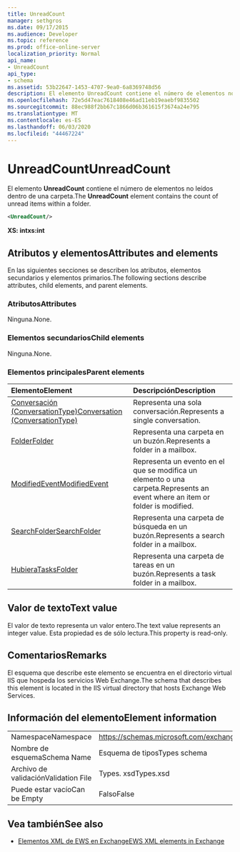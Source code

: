 ```yaml
---
title: UnreadCount
manager: sethgros
ms.date: 09/17/2015
ms.audience: Developer
ms.topic: reference
ms.prod: office-online-server
localization_priority: Normal
api_name:
- UnreadCount
api_type:
- schema
ms.assetid: 53b22647-1453-4707-9ea0-6a8369748d56
description: El elemento UnreadCount contiene el número de elementos no leídos dentro de una carpeta.
ms.openlocfilehash: 72e5d47eac7618408e46ad11eb19eaebf9835502
ms.sourcegitcommit: 88ec988f2bb67c1866d06b361615f3674a24e795
ms.translationtype: MT
ms.contentlocale: es-ES
ms.lasthandoff: 06/03/2020
ms.locfileid: "44467224"
---
```

# <a name="unreadcount"></a><span data-ttu-id="c4bbd-103">UnreadCount</span><span class="sxs-lookup"><span data-stu-id="c4bbd-103">UnreadCount</span></span>

<span data-ttu-id="c4bbd-104">El elemento **UnreadCount** contiene el número de elementos no leídos dentro de una carpeta.</span><span class="sxs-lookup"><span data-stu-id="c4bbd-104">The **UnreadCount** element contains the count of unread items within a folder.</span></span> 
  
```XML
<UnreadCount/>
```

 <span data-ttu-id="c4bbd-105">**XS: int**</span><span class="sxs-lookup"><span data-stu-id="c4bbd-105">**xs:int**</span></span>
## <a name="attributes-and-elements"></a><span data-ttu-id="c4bbd-106">Atributos y elementos</span><span class="sxs-lookup"><span data-stu-id="c4bbd-106">Attributes and elements</span></span>

<span data-ttu-id="c4bbd-107">En las siguientes secciones se describen los atributos, elementos secundarios y elementos primarios.</span><span class="sxs-lookup"><span data-stu-id="c4bbd-107">The following sections describe attributes, child elements, and parent elements.</span></span>
  
### <a name="attributes"></a><span data-ttu-id="c4bbd-108">Atributos</span><span class="sxs-lookup"><span data-stu-id="c4bbd-108">Attributes</span></span>

<span data-ttu-id="c4bbd-109">Ninguna.</span><span class="sxs-lookup"><span data-stu-id="c4bbd-109">None.</span></span>
  
### <a name="child-elements"></a><span data-ttu-id="c4bbd-110">Elementos secundarios</span><span class="sxs-lookup"><span data-stu-id="c4bbd-110">Child elements</span></span>

<span data-ttu-id="c4bbd-111">Ninguna.</span><span class="sxs-lookup"><span data-stu-id="c4bbd-111">None.</span></span>
  
### <a name="parent-elements"></a><span data-ttu-id="c4bbd-112">Elementos principales</span><span class="sxs-lookup"><span data-stu-id="c4bbd-112">Parent elements</span></span>

|<span data-ttu-id="c4bbd-113">**Elemento**</span><span class="sxs-lookup"><span data-stu-id="c4bbd-113">**Element**</span></span>|<span data-ttu-id="c4bbd-114">**Descripción**</span><span class="sxs-lookup"><span data-stu-id="c4bbd-114">**Description**</span></span>|
|:-----|:-----|
|[<span data-ttu-id="c4bbd-115">Conversación (ConversationType)</span><span class="sxs-lookup"><span data-stu-id="c4bbd-115">Conversation (ConversationType)</span></span>](conversation-conversationtype.md) <br/> |<span data-ttu-id="c4bbd-116">Representa una sola conversación.</span><span class="sxs-lookup"><span data-stu-id="c4bbd-116">Represents a single conversation.</span></span>  <br/> |
|[<span data-ttu-id="c4bbd-117">Folder</span><span class="sxs-lookup"><span data-stu-id="c4bbd-117">Folder</span></span>](folder.md) <br/> |<span data-ttu-id="c4bbd-118">Representa una carpeta en un buzón.</span><span class="sxs-lookup"><span data-stu-id="c4bbd-118">Represents a folder in a mailbox.</span></span>  <br/> |
|[<span data-ttu-id="c4bbd-119">ModifiedEvent</span><span class="sxs-lookup"><span data-stu-id="c4bbd-119">ModifiedEvent</span></span>](modifiedevent.md) <br/> |<span data-ttu-id="c4bbd-120">Representa un evento en el que se modifica un elemento o una carpeta.</span><span class="sxs-lookup"><span data-stu-id="c4bbd-120">Represents an event where an item or folder is modified.</span></span>  <br/> |
|[<span data-ttu-id="c4bbd-121">SearchFolder</span><span class="sxs-lookup"><span data-stu-id="c4bbd-121">SearchFolder</span></span>](searchfolder.md) <br/> |<span data-ttu-id="c4bbd-122">Representa una carpeta de búsqueda en un buzón.</span><span class="sxs-lookup"><span data-stu-id="c4bbd-122">Represents a search folder in a mailbox.</span></span>  <br/> |
|[<span data-ttu-id="c4bbd-123">Hubiera</span><span class="sxs-lookup"><span data-stu-id="c4bbd-123">TasksFolder</span></span>](tasksfolder.md) <br/> |<span data-ttu-id="c4bbd-124">Representa una carpeta de tareas en un buzón.</span><span class="sxs-lookup"><span data-stu-id="c4bbd-124">Represents a task folder in a mailbox.</span></span>  <br/> |
   
## <a name="text-value"></a><span data-ttu-id="c4bbd-125">Valor de texto</span><span class="sxs-lookup"><span data-stu-id="c4bbd-125">Text value</span></span>

<span data-ttu-id="c4bbd-126">El valor de texto representa un valor entero.</span><span class="sxs-lookup"><span data-stu-id="c4bbd-126">The text value represents an integer value.</span></span> <span data-ttu-id="c4bbd-127">Esta propiedad es de sólo lectura.</span><span class="sxs-lookup"><span data-stu-id="c4bbd-127">This property is read-only.</span></span>
  
## <a name="remarks"></a><span data-ttu-id="c4bbd-128">Comentarios</span><span class="sxs-lookup"><span data-stu-id="c4bbd-128">Remarks</span></span>

<span data-ttu-id="c4bbd-129">El esquema que describe este elemento se encuentra en el directorio virtual IIS que hospeda los servicios Web Exchange.</span><span class="sxs-lookup"><span data-stu-id="c4bbd-129">The schema that describes this element is located in the IIS virtual directory that hosts Exchange Web Services.</span></span>
  
## <a name="element-information"></a><span data-ttu-id="c4bbd-130">Información del elemento</span><span class="sxs-lookup"><span data-stu-id="c4bbd-130">Element information</span></span>

|||
|:-----|:-----|
|<span data-ttu-id="c4bbd-131">Namespace</span><span class="sxs-lookup"><span data-stu-id="c4bbd-131">Namespace</span></span>  <br/> |https://schemas.microsoft.com/exchange/services/2006/types  <br/> |
|<span data-ttu-id="c4bbd-132">Nombre de esquema</span><span class="sxs-lookup"><span data-stu-id="c4bbd-132">Schema Name</span></span>  <br/> |<span data-ttu-id="c4bbd-133">Esquema de tipos</span><span class="sxs-lookup"><span data-stu-id="c4bbd-133">Types schema</span></span>  <br/> |
|<span data-ttu-id="c4bbd-134">Archivo de validación</span><span class="sxs-lookup"><span data-stu-id="c4bbd-134">Validation File</span></span>  <br/> |<span data-ttu-id="c4bbd-135">Types. xsd</span><span class="sxs-lookup"><span data-stu-id="c4bbd-135">Types.xsd</span></span>  <br/> |
|<span data-ttu-id="c4bbd-136">Puede estar vacío</span><span class="sxs-lookup"><span data-stu-id="c4bbd-136">Can be Empty</span></span>  <br/> |<span data-ttu-id="c4bbd-137">Falso</span><span class="sxs-lookup"><span data-stu-id="c4bbd-137">False</span></span>  <br/> |
   
## <a name="see-also"></a><span data-ttu-id="c4bbd-138">Vea también</span><span class="sxs-lookup"><span data-stu-id="c4bbd-138">See also</span></span>



- [<span data-ttu-id="c4bbd-139">Elementos XML de EWS en Exchange</span><span class="sxs-lookup"><span data-stu-id="c4bbd-139">EWS XML elements in Exchange</span></span>](ews-xml-elements-in-exchange.md)

